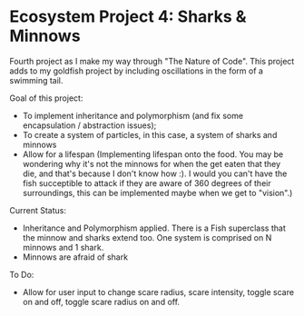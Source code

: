 # Ecosystem Project 4: Sharks & Minnows

Fourth project as I make my way through "The Nature of Code". This project adds to my goldfish project by including oscillations in the form of a swimming tail.

Goal of this project: 
- To implement inheritance and polymorphism (and fix some encapsulation / abstraction issues);
- To create a system of particles, in this case, a system of sharks and minnows
- Allow for a lifespan (Implementing lifespan onto the food. You may be wondering why it's not the minnows for when the get eaten that they die, and that's because I don't know how :). I would 
you can't have the fish succeptible to attack if they are aware of 360 degrees of their surroundings, this can be implemented maybe when we get to "vision".)

Current Status: 
- Inheritance and Polymorphism applied. There is a Fish superclass that the minnow and sharks extend too. One system is comprised on N minnows and 1 shark. 
- Minnows are afraid of shark

To Do: 
- Allow for user input to change scare radius, scare intensity, toggle scare on and off, toggle scare radius on and off. 



